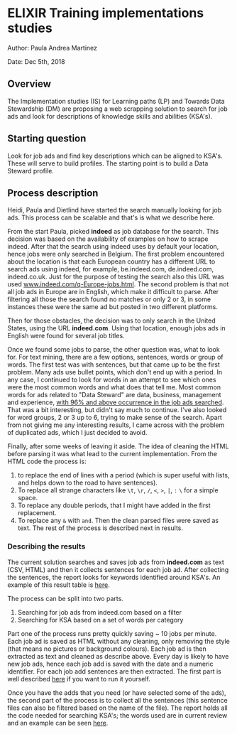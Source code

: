 # ELIXIR Training implementations studies

Author: Paula Andrea Martinez

Date: Dec 5th, 2018

## Overview

The Implementation studies (IS) for Learning paths (LP) and Towards Data Stewardship (DM) are proposing a web scrapping solution to search for job ads and look for descriptions of knowledge skills and abilities (KSA's).

## Starting question

Look for job ads and find key descriptions which can be aligned to KSA's. These
will serve to build profiles. The starting point is to build a Data Steward profile.

## Process description

Heidi, Paula and Dietlind have started the search manually looking for job ads.
This process can be scalable and that's is what we describe here.

From the start Paula, picked **indeed** as job database for the search. This decision
was based on the availability of examples on how to scrape indeed. After that the search 
using indeed uses by default your location, hence jobs were only searched in Belgium.
The first problem encountered about the location is that each European country has a 
different URL to search ads using indeed, for example, be.indeed.com, de.indeed.com,
indeed.co.uk. Just for the purpose of testing the search also this URL was used www.indeed.com/q-Europe-jobs.html. The second problem is that not all job ads in
Europe are in English, which make it difficult to parse. After filtering all those
the search found no matches or only 2 or 3, in some instances these were the same
ad but posted in two different platforms. 

Then for those obstacles, the decision was to only search in the United States, 
using the URL **indeed.com**. Using that location, enough jobs ads in English were 
found for several job titles.

Once we found some jobs to parse, the other question was, what to look for. For 
text mining, there are a few options, sentences, words or group of words. The first
test was with sentences, but that came up to be the first problem. Many ads use
bullet points, which don't end up with a period. In any case, I continued to look 
for words in an attempt to see which ones were the most common words and what does that 
tell me. Most common words for ads related to "Data Steward" are data, business, 
management and experience, [with 96% and above occurrence in the job ads searched](https://github.com/orchid00/jobsScrapping/blob/master/figures/top20words.pdf).
That was a bit interesting, but didn't say much to continue. I've also looked for 
word groups, 2 or 3 up to 6, trying to make sense of the search.
Apart from not giving me any interesting results, I came across with the problem 
of duplicated ads, which I just decided to avoid.

Finally, after some weeks of leaving it aside. The idea of cleaning the HTML before 
parsing it was what lead to the current implementation. From the HTML code the process is: 
1. to replace the end of lines with a period (which is super useful with lists, and 
helps down to the road to have sentences). 
2. To replace all strange characters like
`\t`, `\r`, `/`, `<`, `>`, `|`, `:` `\` for a simple space. 
3. To replace any 
double periods, that I might have added in the first replacement. 
4. To replace any `&` with `and`. Then the clean parsed files were saved as text.
The rest of the process is described next in results.

 
### Describing the results

The current solution searches and saves job ads from **indeed.com** as text 
(CSV, HTML) and then it collects sentences for each job ad. After collecting 
the sentences, the report looks for keywords identified around KSA's. 
An example of this result table is [here](https://goo.gl/BFqoQn).

The process can be split into two parts.
1. Searching for job ads from indeed.com based on a filter
2. Searching for KSA based on a set of words per category

Part one of the process runs pretty quickly saving ~ 10 jobs per minute. 
Each job ad is saved as HTML without any cleaning, only removing the style 
(that means no pictures or background colours). Each job ad is then extracted as
text and cleaned as describe above. Every day is likely to have new job ads, hence
each job add is saved with the date and a numeric identifier. 
For each job add sentences are then extracted. 
The first part is well described [here](https://orchid00.github.io/jobWordSearch/reference.html)
if you want to run it yourself.

Once you have the adds that you need (or have selected some of the ads),
the second part of the process is to collect all the sentences (this sentence files
can also be filtered based on the name of the file). The report holds all the code 
needed for searching KSA's; the words used are in current review and an example can 
be seen [here](https://goo.gl/BFqoQn).


